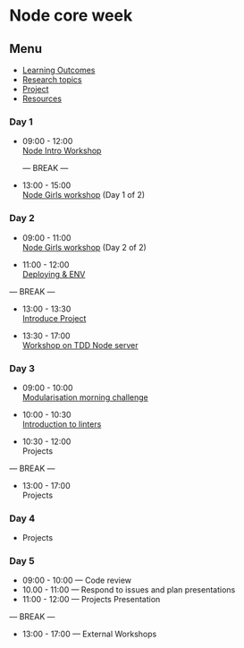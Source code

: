 # Node core week

## Menu

- [Learning Outcomes](./learning-outcomes.md)
- [Research topics](./research-afternoon.md)
- [Project](./project.md)
- [Resources](./resources)

### Day 1

- 09:00 - 12:00 <br>
  [Node Intro Workshop](https://github.com/GSG-CA/Node-Intro-Workshop)

  — BREAK —

- 13:00 - 15:00 <br>
  [Node Girls workshop](https://github.com/GSG-CA/node-girls-ws) (Day 1 of 2)

### Day 2

- 09:00 - 11:00 <br>
  [Node Girls workshop](https://github.com/GSG-CA/node-girls-ws) (Day 2 of 2)

- 11:00 - 12:00 <br>
  [Deploying & ENV](./deploying.md)

— BREAK —

- 13:00 - 13:30 <br>
  [Introduce Project](./project.md)

- 13:30 - 17:00 <br>
  [Workshop on TDD Node server](https://github.com/GSG-CA/tdd-node-server-ws)

### Day 3

- 09:00 - 10:00 <br>
  [Modularisation morning challenge](./morning-challenge-day-3.md)

- 10:00 - 10:30 <br>
  [Introduction to linters](./linter.md)

- 10:30 - 12:00 <br>
  Projects

— BREAK —

- 13:00 - 17:00<br>
  Projects

### Day 4

- Projects

### Day 5

- 09:00 - 10:00 — Code review
- 10.00 - 11:00 — Respond to issues and plan presentations
- 11:00 - 12:00 — Projects Presentation

— BREAK —

- 13:00 - 17:00 — External Workshops
